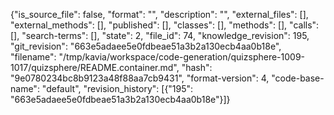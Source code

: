 {"is_source_file": false, "format": "", "description": "", "external_files": [], "external_methods": [], "published": [], "classes": [], "methods": [], "calls": [], "search-terms": [], "state": 2, "file_id": 74, "knowledge_revision": 195, "git_revision": "663e5adaee5e0fdbeae51a3b2a130ecb4aa0b18e", "filename": "/tmp/kavia/workspace/code-generation/quizsphere-1009-1017/quizsphere/README.container.md", "hash": "9e0780234bc8b9123a48f88aa7cb9431", "format-version": 4, "code-base-name": "default", "revision_history": [{"195": "663e5adaee5e0fdbeae51a3b2a130ecb4aa0b18e"}]}